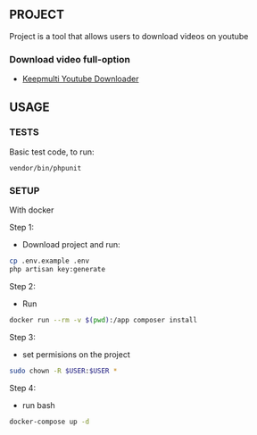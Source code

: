 
## PROJECT

Project is a tool that allows users to download videos on youtube

### Download video full-option

- [Keepmulti Youtube Downloader](https://keepmulti.com/download-youtube-video-and-mp3)

## USAGE

### TESTS

Basic test code, to run:
```$bash
vendor/bin/phpunit
```

### SETUP

With docker

Step 1:
- Download project and run:
```bash
cp .env.example .env
php artisan key:generate
```
Step 2:
- Run
```bash
docker run --rm -v $(pwd):/app composer install
```

Step 3:
- set permisions on the project
```bash
sudo chown -R $USER:$USER *
```
Step 4:
- run bash
```bash
docker-compose up -d
```
